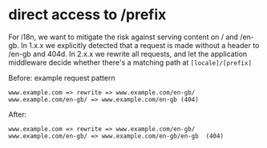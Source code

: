 
# direct access to /prefix

For i18n, we want to mitigate the risk against serving content on / and /en-gb. In 1.x.x we explicitly detected that a request is made without a header to /en-gb and 404d. In 2.x.x we rewrite all requests, and let the application middleware decide whether there's a matching path at `[locale]/[prefix]`

Before: example request pattern 


```
www.example.com => rewrite => www.example.com/en-gb/
www.example.com/en-gb/ => www.example.com/en-gb (404)
```



After: 

```
www.example.com => rewrite => www.example.com/en-gb/
www.example.com/en-gb/ => www.example.com/en-gb/en-gb  (404)
```